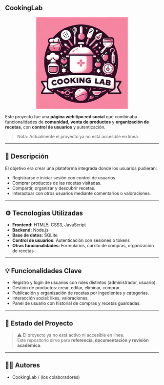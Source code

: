 ## CookingLab
<div style="text-align: center;">
<img src="./static/image/logo.png" alt="logo" width="300">
</div>

Este proyecto fue una **página web tipo red social** que combinaba funcionalidades de **comunidad**, **venta de productos** y **organización de recetas**, con **control de usuarios** y autenticación.  

> Nota: Actualmente el proyecto ya no está accesible en línea.

---

## 📝 Descripción

El objetivo era crear una plataforma integrada donde los usuarios pudieran:  
- Registrarse e iniciar sesión con control de usuarios.  
- Comprar productos de las recetas visitadas.  
- Compartir, organizar y descubrir recetas.  
- Interactuar con otros usuarios mediante comentarios o valoraciones.  

---

## ⚙️ Tecnologías Utilizadas

- **Frontend:** HTML5, CSS3, JavaScript  
- **Backend:** Node.js  
- **Base de datos:** SQLite 
- **Control de usuarios:** Autenticación con sesiones o tokens  
- **Otras funcionalidades:** Formularios, carrito de compras, organización de recetas  

---

## 💡 Funcionalidades Clave

- Registro y login de usuarios con roles distintos (administrador, usuario).  
- Gestión de productos: crear, editar, eliminar, comprar.  
- Publicación y organización de recetas por ingedientes y categorías.  
- Interacción social: likes, valoraciones.  
- Panel de usuario con historial de compras y recetas guardadas.  

---

## 📖 Estado del Proyecto

> ⚠️ El proyecto ya no está activo ni accesible en línea.  
> Este repositorio sirve para **referencia, documentación y revisión académica**.  

---

## 👨‍💻 Autores
- CookingLab / (los colaboradores) 




